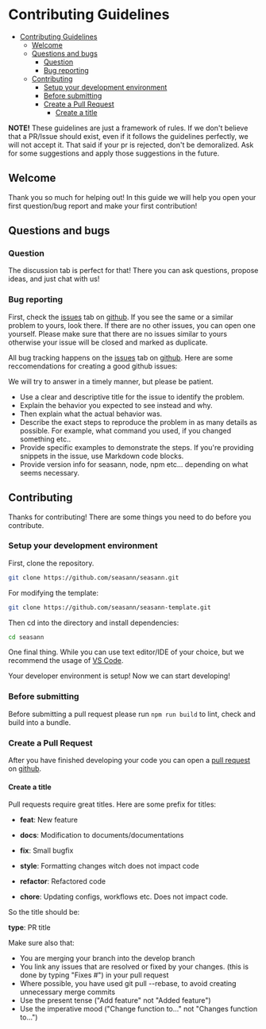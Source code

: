 # Contributing Guidelines

-   [Contributing Guidelines](#contributing-guidelines)
    -   [Welcome](#welcome)
    -   [Questions and bugs](#questions-and-bugs)
        -   [Question](#question)
        -   [Bug reporting](#bug-reporting)
    -   [Contributing](#contributing)
        -   [Setup your development environment](#setup-your-development-environment)
        -   [Before submitting](#before-submitting)
        -   [Create a Pull Request](#create-a-pull-request)
            -   [Create a title](#create-a-title)

**NOTE!** These guidelines are just a framework of rules. If we don't believe that a PR/Issue should exist, even if it follows the guidelines perfectly, we will not accept it. That said if your pr is rejected, don't be demoralized. Ask for some suggestions and apply those suggestions in the future.

## Welcome

Thank you so much for helping out! In this guide we will help you open your first question/bug report and make your first contribution!

## Questions and bugs

### Question

The discussion tab is perfect for that! There you can ask questions, propose ideas, and just chat with us!

### Bug reporting

First, check the [issues](https://github.com/micziz/seasann/issues) tab on [github](https://github.com/seasann/seasann). If you see the same or a similar problem to yours, look there. If there are no other issues, you can open one yourself. Please make sure that there are no issues similar to yours otherwise your issue will be closed and marked as duplicate.

All bug tracking happens on the [issues](https://github.com/seasann/seasann/issues) tab on [github](https://github.com/seasann/seasann). Here are some reccomendations for creating a good github issues:

We will try to answer in a timely manner, but please be patient.

-   Use a clear and descriptive title for the issue to identify the problem.
-   Explain the behavior you expected to see instead and why.
-   Then explain what the actual behavior was.
-   Describe the exact steps to reproduce the problem in as many details as possible. For example, what command you used, if you changed something etc..
-   Provide specific examples to demonstrate the steps. If you're providing snippets in the issue, use Markdown code blocks.
-   Provide version info for seasann, node, npm etc... depending on what seems necessary.

## Contributing

Thanks for contributing! There are some things you need to do before you contribute.

### Setup your development environment

First, clone the repository.

```bash
git clone https://github.com/seasann/seasann.git
```

For modifying the template:

```bash
git clone https://github.com/seasann/seasann-template.git
```

Then cd into the directory and install dependencies:

```bash
cd seasann
```

One final thing. While you can use text editor/IDE of your choice, but we recommend the usage of [VS Code](https://code.visualstudio.com).

Your developer environment is setup! Now we can start developing!

### Before submitting

Before submitting a pull request please run `npm run build` to lint, check and build into a bundle.

### Create a Pull Request

After you have finished developing your code you can open a [pull request](https://github.com/seasann/seasann/pulls) on [github](https://github.com/seasann/seasann).

#### Create a title

Pull requests require great titles. Here are some prefix for titles:

-   **feat**: New feature

-   **docs**: Modification to documents/documentations

-   **fix**: Small bugfix

-   **style**: Formatting changes witch does not impact code

-   **refactor**: Refactored code

-   **chore**: Updating configs, workflows etc. Does not impact code.

So the title should be:

**type**: PR title

Make sure also that:

-   You are merging your branch into the develop branch
-   You link any issues that are resolved or fixed by your changes. (this is done by typing "Fixes #<issue number>") in your pull request
-   Where possible, you have used git pull --rebase, to avoid creating unnecessary merge commits
-   Use the present tense ("Add feature" not "Added feature")
-   Use the imperative mood ("Change function to..." not "Changes function to...")
